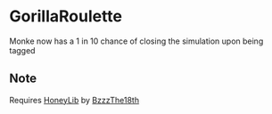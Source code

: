 # GorillaRoulette
Monke now has a 1 in 10 chance of closing the simulation upon being tagged

## Note
Requires [HoneyLib](https://github.com/BzzzThe18th/HoneyLib) by [BzzzThe18th](https://github.com/BzzzThe18th)
